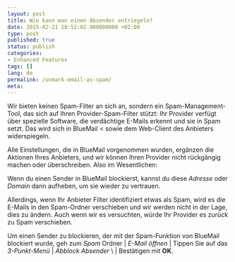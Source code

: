 ```yaml
---
layout: post
title: Wie kann man einen Absender entriegeln?
date: 2015-02-21 18:52:02.000000000 +02:00
type: post
published: true
status: publish
categories:
- Enhanced Features
tags: []
lang: de
permalink: /unmark-email-as-spam/
meta:
---
```


Wir bieten keinen Spam-Filter an sich an, sondern ein Spam-Management-Tool, das sich auf Ihren Provider-Spam-Filter stützt: Ihr Provider verfügt über spezielle Software, die verdächtige E-Mails erkennt und sie in Spam setzt. Das wird sich in BlueMail < sowie dem Web-Client des Anbieters widerspiegeln.

Alle Einstellungen, die in BlueMail vorgenommen wurden, ergänzen die Aktionen Ihres Anbieters, und wir können Ihren Provider nicht rückgängig machen oder überschreiben. Also im Wesentlichen:

Wenn du einen Sender in BlueMail blockierst, kannst du diese *Adresse* oder *Domain* dann aufheben, um sie wieder zu vertrauen.

Allerdings, wenn Ihr Anbieter Filter identifiziert etwas als Spam, wird es die E-Mails in den Spam-Ordner verschieben und wir werden nicht in der Lage, dies zu ändern. Auch wenn wir es versuchten, würde Ihr Provider es zurück zu Spam verschieben. </p>
Um einen Sender zu blockieren, der mit der Spam-Funktion von BlueMail blockiert wurde, geh zum *Spam* Ordner \| *E-Mail öffnen* \| Tippen Sie auf das *3-Punkt-Menü* \| *Abblock Absender* \ | Bestätigen mit **OK**.
